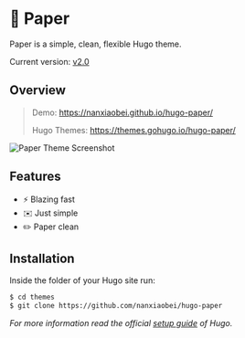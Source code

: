 🥛 Paper
========

Paper is a simple, clean, flexible Hugo theme.

Current version: [v2.0](https://github.com/nanxiaobei/hugo-paper/releases)

## Overview

> Demo: https://nanxiaobei.github.io/hugo-paper/
>
> Hugo Themes: https://themes.gohugo.io/hugo-paper/

![Paper Theme Screenshot](https://raw.githubusercontent.com/nanxiaobei/hugo-paper/master/images/screenshot.png)


## Features

* ⚡️ Blazing fast
* ✉️ Just simple
* ✏️ Paper clean


## Installation

Inside the folder of your Hugo site run:

```bash
$ cd themes
$ git clone https://github.com/nanxiaobei/hugo-paper
```

*For more information read the official [setup guide](https://gohugo.io/overview/installing/) of Hugo.*
